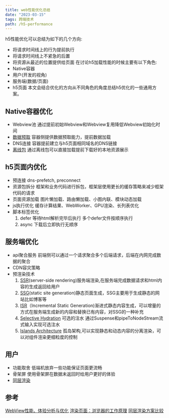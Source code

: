 ```yaml
---
title: web性能优化总结
date: "2023-03-15"
tags: 跨端技术
path: /h5-performance
---
```


h5性能优化可以总结为如下的几个方向:
* 将请求时间线上的行为提前执行
* 将请求时间线上不紧急的后置
* 将资源从最近的位置提供给页面
在讨论h5加载性能的时候主要有以下角色:
* Native容器
* 用户(开发的视角)
* 服务端(数据/页面)
* h5页面
本文会结合优化的方向从不同角色的角度总结h5优化的一些通用方案。

## Native容器优化
* Webview池 通过提前初始Webview和Webview复用降低Webview初始化时间
* [数据预取](https://icantunderstand.github.io/blog/cross-platform-prefetch) 容器侧提供数据预取能力，提前数据加载
* DNS连接 容器提前建立与h5页面相同域名的DNS链接
* [离线包](https://icantunderstand.github.io/blog/cross-platform-offline) 通过离线包可以直接加载提前下载好的本地资源展示

## h5页面内优化
* 预连接 dns-prefetch, preconnect
* 资源包拆分 框架和业务代码进行拆包，框架层使用更长的缓存策略来减少框架代码的请求
* 页面资源加载 图片懒加载、路由懒加载、小图内联、模块动态加载
* js执行优化 缓存计算结果、WebWorker、GPU渲染、长列表优化 
* 脚本标签优化 
    1. defer 等待html解析完毕后执行 多个defer文件按顺序执行
    2. async 下载后立即执行无顺序 

## 服务端优化
* api聚合服务 前端侧可以通过一个请求聚合多个后端请求，后端在内网完成数据的聚合
* CDN容灾策略
* 预渲染技术 
    1. [SSR](https://www.patterns.dev/posts/server-side-rendering)(server-side rendering)服务端渲染,在服务端完成数据请求和html内容的生成返回给用户
    2. [SSG](https://www.patterns.dev/posts/static-rendering)(static site generation)静态页面生成，SSG主要用于生成静态的网站比如博客等
    3. [ISR](https://www.patterns.dev/posts/incremental-static-rendering)（Incremental Static Generation)渐进式静态内容生成，可以增量的方式在服务端生成新的内容和替换已有内容，对SSG的一种补充
    4. [Selective Hydration](https://www.patterns.dev/posts/react-selective-hydration) 可选的注水 通过Suspense和pipeToNodeStream流式输入实现可选注水
    5. [Islands Architecture](https://www.patterns.dev/posts/islands-architecture) 孤岛架构,可以实现静态和动态内容的分离渲染，可以对组件渲染更细粒度的控制

## 用户
* 功能取舍 低端机放弃一些功能保证页面更流畅
* 骨架屏 使用骨架屏在数据未返回时给用户更好的体验
* [同层渲染](https://blog.ihanai.com/2020/12/comparison-of-solution-for-same-layer-render.html)

## 参考
[WebView性能、体验分析与优化](https://tech.meituan.com/2017/06/09/webviewperf.html)
[渲染页面：浏览器的工作原理](https://developer.mozilla.org/zh-CN/docs/Web/Performance/How_browsers_work)
[同层渲染方案比较](https://blog.ihanai.com/2020/12/comparison-of-solution-for-same-layer-render.html)